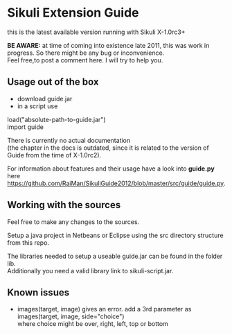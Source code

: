 Sikuli Extension Guide
======================

this is the latest available version running with Sikuli X-1.0rc3+

**BE AWARE:** at time of coming into existence late 2011, this was work in progress. 
So there might be any bug or inconvenience. 
<br />Feel free,to post a comment here. I will try to help you.

Usage out of the box
--------------------

- download guide.jar
- in a script use

load("absolute-path-to-guide.jar")<br />
import guide

There is currently no actual documentation 
<br />(the chapter in the docs is outdated, since it is related to the version of Guide from the time of X-1.0rc2).

For information about features and their usage have a look into **guide.py** here https://github.com/RaiMan/SikuliGuide2012/blob/master/src/guide/guide.py.

Working with the sources
------------------------

Feel free to make any changes to the sources.

Setup a java project in Netbeans or Eclipse using the src directory structure from this repo.

The libraries needed to setup a useable guide.jar can be found in the folder lib. <br />Additionally you need a valid library link to sikuli-script.jar.

Known issues
------------
- images(target, image) gives an error. add a 3rd parameter as<br />
images(target, image, side="choice")<br />
where choice might be over, right, left, top or bottom
